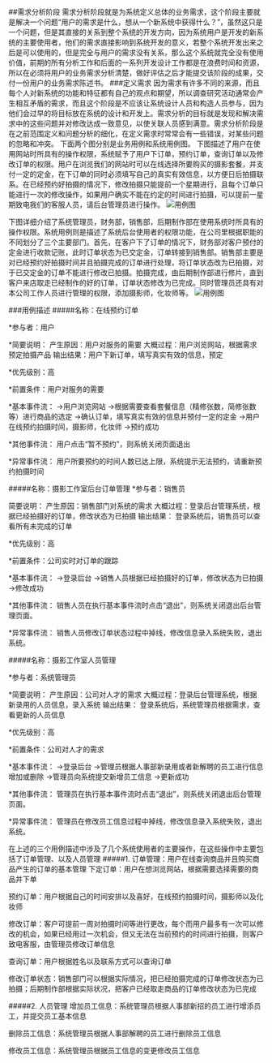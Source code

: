 ##需求分析阶段
需求分析阶段就是为系统定义总体的业务需求，这个阶段主要就是解决一个问题“用户的需求是什么，想从一个新系统中获得什么？”，虽然这只是一个问题，但是其直接的关系到整个系统的开发方向，因为系统用户是开发的新系统的主要使用者，他们的需求直接影响到系统开发的意义，若整个系统开发出来之后是可以使用的，但是完全与用户的需求没有关系，那么这个系统就完全没有使用价值，前期的所有分析工作和后面的一系列开发设计工作都是在浪费时间和资源，所以在必须将用户的业务需求分析清楚，做好评估之后才能提交该阶段的成果，交付一份用户的业务需求陈述书。
###定义需求
因为需求有许多不同的来源，而且每个人对新系统的功能和特征都有自己的观点和期望，所以调查研究活动通常会产生相互矛盾的需求，而且这个阶段是不应该让系统设计人员和构造人员参与，因为他们会过早的将目标放在系统的设计和开发上。需求分析的目标就是发现和解决需求中的这些问题并对修改达成一致意见，以使关联人员感到满意。需求分析阶段是在之前范围定义和问题分析的细化，在定义需求时常常会有一些错误，对某些问题的忽略和冲突。
下面两个图分别是业务用例和系统用例图。
下图描述了用户在使用网站时所具有的操作权限，系统赋予了用户下订单，预约订单，查询订单以及修改订单的权限。用户在浏览我们的网站时可以在线选择所要购买的摄影套餐，并支付一定的定金，在下订单的同时必须填写自己的真实有效信息，以方便日后拍摄联系。在已经预约好拍摄的情况下，修改拍摄只能提前一个星期进行，且每个订单只能进行一次的修改操作，如果用户确实不能在约定的时间进行拍摄，可以提前一星期致电我们的客服人员，请后台管理员进行操作。
 ![用例图](http://a3.qpic.cn/psb?/2952e72c-2c3b-499d-812f-1a2b6bc8ef4d/d*j7zgIgXyUGfzUQWzwzGORm5lxP80N.BtkBqUn88*o!/b/dHYBAAAAAAAA&bo=7wINAgAAAAADAMc!&rf=viewer_4)
 
下图详细介绍了系统管理员，财务部，销售部，后期制作部在使用系统时所具有的操作权限。系统用例则是描述了系统后台使用者的权限功能，在公司里根据职能的不同划分了三个主要部门。首先，在客户下了订单的情况下，财务部对客户预付的定金进行收款记账，此时订单状态为已交定金，订单转接到销售部。销售部主要是对已经预约好拍摄时间并且拍摄完成的订单进行处理，将订单状态改为已拍摄，对于已交定金的订单不能进行修改已拍摄。拍摄完成，由后期制作部进行修片，直到客户来店取走已经制作的好的订单，订单状态修改为已完成。同时管理员还具有对本公司工作人员进行管理的权限，添加摄影师，化妆师等。
 ![用例图](http://a1.qpic.cn/psb?/2952e72c-2c3b-499d-812f-1a2b6bc8ef4d/QvLujttUPz*w3h.PI*2MLF4Cmnw.hJlvLpt6v1k9u8c!/b/dG8AAAAAAAAA&bo=SgIDAgAAAAADAGw!&rf=viewer_4)


###用例描述
#####名称：在线预约订单

*参与者：用户

*简要说明：
产生原因：用户对服务的需要
大概过程：用户浏览网站，根据需求预定拍摄产品
输出结果：用户下新订单，填写真实有效的信息，预定

*优先级别：高

*前置条件：用户对服务的需要

*基本事件流：
→用户浏览网站
→根据需要查看套餐信息（精修张数，简修张数等）进行商品的选定
→确认订单，填写真实有效的信息并预付一定的定金
→用户在线预约拍摄时间，摄影师，化妆师
→预约成功

*其他事件流： 用户点击“暂不预约”，则系统关闭页面退出

*异常事件流：
用户所要预约的时间人数已达上限，系统提示无法预约，请重新预约拍摄时间



#####名称：摄影工作室后台订单管理
*参与者：销售员

简要说明：
产生原因：销售部门对系统的需求
大概过程：登录后台管理系统，根据已经拍摄好的订单，修改状态为已拍摄 
输出结果： 登录系统后，销售员可以查看所有未完成的订单

*优先级别：高

*前置条件：公司实时对订单的跟踪

*基本事件流：
→登录后台
→销售人员根据已经拍摄好的订单，修改状态为已拍摄 
→修改成功

*其他事件流： 销售人员在执行基本事件流时点击“退出”，则系统关闭退出后台管理页面。

*异常事件流：
销售人员修改订单状态过程中掉线，修改信息录入系统失败，退出系统。




#####名称：摄影工作室人员管理

*参与者：系统管理员

*简要说明：
产生原因：公司对人才的需求
大概过程：登录后台管理系统，根据新录用的人员信息，录入系统
输出结果： 登录系统后，系统管理员根据需求，查看更新的人员信息

*优先级别：高

*前置条件：公司对人才的需求

*基本事件流：
→登录后台
→管理员根据人事部新录用或者新解聘的员工进行信息增加或删除
→管理员向系统提交新增员工信息
→更新成功

*其他事件流： 管理员在执行基本事件流时点击“退出”，则系统关闭退出后台管理页面。

*异常事件流：
管理员在修改员工信息过程中掉线，修改信息录入系统失败，退出系统。

在上述的三个用例描述中涉及了几个系统使用者的主要操作，在这些操作中主要包括了订单管理、以及人员管理
#####1.    订单管理：用户在线查询商品并且购买商品产生的订单的基本管理
下定订单：用户在想浏览网站，根据需要选择需要的商品并下单

预约订单：用户根据自己的时间安排以及喜好，在线预约拍摄时间，摄影师以及化妆师

修改订单：客户可提前一周对拍摄时间等进行更改，每个而用户最多有一次可以修改的机会，如果已经用过一次机会，但又无法在当前预约的时间进行拍摄，则客户致电客服，由管理员修改订单信息

查询订单：用户根据姓名以及联系方式可以查询订单

修改订单状态：销售部门可以根据实际情况，把已经拍摄完成的订单修改状态为已拍摄；后期制作部根据实际状况，把客户已经取走商品的订单修改状态为已完成

#####2.	人员管理
增加员工信息：系统管理员根据人事部新招的员工进行增添员工，并提交员工基本信息

删除员工信息：系统管理员根据人事部解聘的员工进行删除员工信息

修改员工信息：系统管理员根据员工信息的变更修改员工信息

